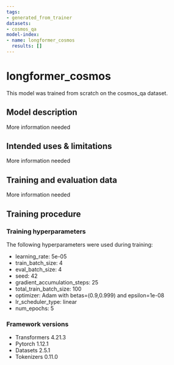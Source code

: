 ```yaml
---
tags:
- generated_from_trainer
datasets:
- cosmos_qa
model-index:
- name: longformer_cosmos
  results: []
---
```


<!-- This model card has been generated automatically according to the information the Trainer had access to. You
should probably proofread and complete it, then remove this comment. -->

# longformer_cosmos

This model was trained from scratch on the cosmos_qa dataset.

## Model description

More information needed

## Intended uses & limitations

More information needed

## Training and evaluation data

More information needed

## Training procedure

### Training hyperparameters

The following hyperparameters were used during training:
- learning_rate: 5e-05
- train_batch_size: 4
- eval_batch_size: 4
- seed: 42
- gradient_accumulation_steps: 25
- total_train_batch_size: 100
- optimizer: Adam with betas=(0.9,0.999) and epsilon=1e-08
- lr_scheduler_type: linear
- num_epochs: 5

### Framework versions

- Transformers 4.21.3
- Pytorch 1.12.1
- Datasets 2.5.1
- Tokenizers 0.11.0
